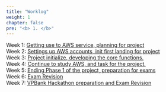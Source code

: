 ```yaml
---
title: "Worklog"
weight: 1
chapter: false
pre: "<b> 1. </b>"
---
```


Week 1: [Getting use to AWS service, planning for project](1.1-week%201%20Worklog/)  
Week 2: [Settings up AWS accounts, init first landing for project](1.2-Week%202%20Worklog/)  
Week 3: [Project initialize, developing the core functions.](1.3-Week%203%20Worklog/)  
Week 4: [Continue to study AWS, and task for the project.](1.4-Week%204%20Worklog/)  
Week 5: [Ending Phase 1 of the project, preparation for exams](1.5-Week%205%20Worklog/)  
Week 6: [Exam Revision](1.6-Week%206%20Worklog/)  
Week 7: [VPBank Hackathon preparation and Exam Revision](1.7-Week%207%20Worklog/)